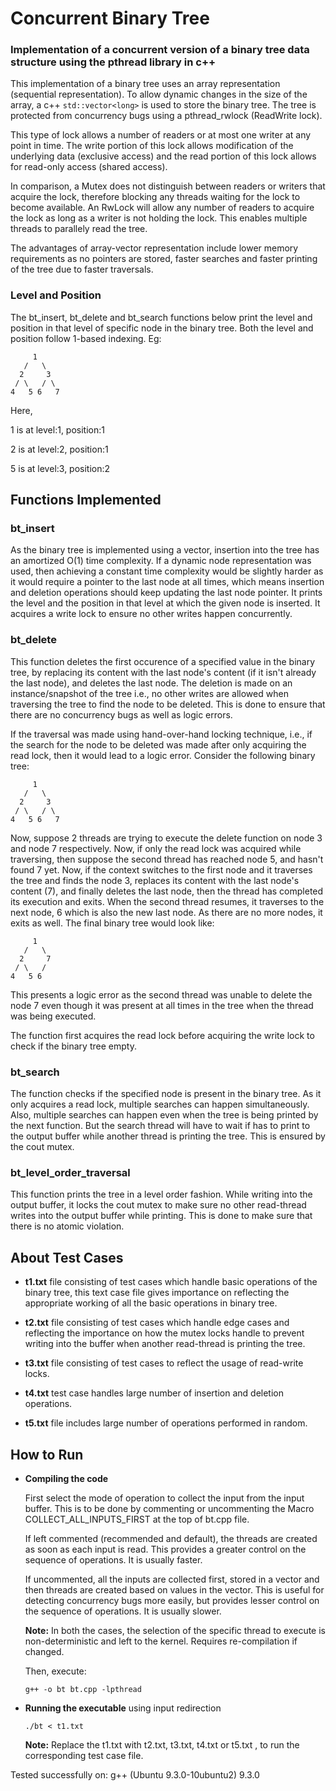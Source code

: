 # Concurrent Binary Tree
### Implementation of a concurrent version of a binary tree data structure using the pthread library in c++
This implementation of a binary tree uses an array representation (sequential representation). To allow dynamic changes in the size of the array, a c++ ```std::vector<long>``` is used to store the binary tree. The tree is protected from concurrency bugs using a pthread_rwlock (ReadWrite lock). 

This type of lock allows a number of readers or at most one writer at any point in time. The write portion of this lock allows modification of the underlying data (exclusive access) and the read portion of this lock allows for read-only access (shared access).

In comparison, a Mutex does not distinguish between readers or writers that acquire the lock, therefore blocking any threads waiting for the lock to become available. An RwLock will allow any number of readers to acquire the lock as long as a writer is not holding the lock. This enables multiple threads to parallely read the tree.

The advantages of array-vector representation include lower memory requirements as no pointers are stored, faster searches and faster printing of the tree due to faster traversals.

### Level and Position
The bt_insert, bt_delete and bt_search functions below print the level and position in that level of specific node in the binary tree.
Both the level and position follow 1-based indexing.
Eg: 
```
     1
   /   \
  2     3
 / \   / \
4   5 6   7
```
Here, 

1 is at level:1, position:1

2 is at level:2, position:1

5 is at level:3, position:2

## Functions Implemented
### bt_insert
As the binary tree is implemented using a vector, insertion into the tree has an amortized O(1) time complexity. If a dynamic node representation was used, then achieving a constant time complexity would be slightly harder as it would require a pointer to the last node at all times, which means insertion and deletion operations should keep updating the last node pointer.
It prints the level and the position in that level at which the given node is inserted. It acquires a write lock to ensure no other writes happen concurrently. 

### bt_delete
This function deletes the first occurence of a specified value in the binary tree, by replacing its content with the last node's content (if it isn't already the last node), and deletes the last node. The deletion is made on an instance/snapshot of the tree i.e., no other writes are allowed when traversing the tree to find the node to be deleted. This is done to ensure that there are no concurrency bugs as well as logic errors.

If the traversal was made using hand-over-hand locking technique, i.e., if the search for the node to be deleted was made after only acquiring the read lock, then it would lead to a logic error.
Consider the following binary tree:
```
     1
   /   \
  2     3
 / \   / \
4   5 6   7
```
Now, suppose 2 threads are trying to execute the delete function on node 3 and node 7 respectively. Now, if only the read lock was acquired while traversing, then suppose the second thread has reached node 5, and hasn't found 7 yet. Now, if the context switches to the first node and it traverses the tree and finds the node 3, replaces its content with the last node's content (7), and finally deletes the last node, then the thread has completed its execution and exits. When the second thread resumes, it traverses to the next node, 6 which is also the new last node. As there are no more nodes, it exits as well.
The final binary tree would look like:
```
     1
   /   \
  2     7
 / \   / 
4   5 6   
```
This presents a logic error as the second thread was unable to delete the node 7 even though it was present at all times in the tree when the thread was being executed.

The function first acquires the read lock before acquiring the write lock to check if the binary tree empty. 

### bt_search
The function checks if the specified node is present in the binary tree. As it only acquires a read lock, multiple searches can happen simultaneously. Also, multiple searches can happen even when the tree is being printed by the next function. But the search thread will have to wait if has to print to the output buffer while another thread is printing the tree. This is ensured by the cout mutex.

### bt_level_order_traversal
This function prints the tree in a level order fashion. While writing into the output buffer, it locks the cout mutex to make sure no other read-thread writes into the output buffer while printing. This is done to make sure that there is no atomic violation.

## About Test Cases
* **t1.txt** file consisting of test cases which handle basic operations of the binary tree, this text case file gives importance on reflecting the appropriate working of all the basic operations in binary tree.

* **t2.txt** file consisting of test cases which handle edge cases and reflecting the importance on how the mutex locks handle to prevent writing into the buffer when another read-thread is printing the tree.

* **t3.txt** file consisting of test cases to reflect the usage of read-write locks.

* **t4.txt** test case handles large number of insertion and deletion operations.

* **t5.txt** file includes large number of operations performed in random.

## How to Run
* **Compiling the code**

     First select the mode of operation to collect the input from the input buffer. This is to be done by commenting or uncommenting the Macro COLLECT_ALL_INPUTS_FIRST at the top of bt.cpp file.
     
     If left commented (recommended and default), the threads are created as soon as each input is read. This provides a greater control on the sequence of operations. It is usually faster. 
     
     If uncommented, all the inputs are collected first, stored in a vector and then threads are created based on values in the vector. This is useful for detecting concurrency bugs more easily, but provides lesser control on the sequence of operations. It is usually slower. 
     
     **Note:** In both the cases, the selection of the specific thread to execute is non-deterministic and left to the kernel. Requires re-compilation if changed.

     Then, execute: 

      g++ -o bt bt.cpp -lpthread
      
* **Running the executable** using input redirection

     ```./bt < t1.txt```      
 
  **Note:** Replace the t1.txt with t2.txt, t3.txt, t4.txt or t5.txt , to run the corresponding test case file.

Tested successfully on: g++ (Ubuntu 9.3.0-10ubuntu2) 9.3.0
